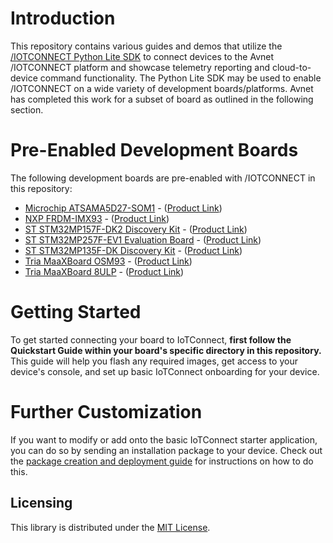# Introduction
This repository contains various guides and demos that utilize the [/IOTCONNECT Python Lite SDK](https://github.com/avnet-iotconnect/iotc-python-lite-sdk) to connect devices to the Avnet /IOTCONNECT platform and showcase telemetry reporting and cloud-to-device command functionality.
The Python Lite SDK may be used to enable /IOTCONNECT on a wide variety of development boards/platforms.  Avnet has completed this work for a subset of board as outlined in the following section.

# Pre-Enabled Development Boards
The following development boards are pre-enabled with /IOTCONNECT in this repository:

* [Microchip ATSAMA5D27-SOM1](microchip-sama5d27) - ([Product Link](https://www.microchip.com/en-us/product/atsama5d27-som1))
* [NXP FRDM-IMX93](nxp-frdm-imx-93) - ([Product Link](https://www.avnet.com/shop/us/products/nxp/frdm-imx93-3074457345660216004/))
* [ST STM32MP157F-DK2 Discovery Kit](stm32mp157f-dk2) - ([Product Link](https://www.st.com/en/evaluation-tools/stm32mp157f-dk2.html))
* [ST STM32MP257F-EV1 Evaluation Board](stm32mp257f-ev1) - ([Product Link](https://www.st.com/en/evaluation-tools/stm32mp257f-ev1.html))
* [ST STM32MP135F-DK Discovery Kit](stm32mp135f-dk) - ([Product Link](https://www.st.com/en/evaluation-tools/stm32mp135f-dk.html))
* [Tria MaaXBoard OSM93](tria-maaxboard-osm93) - ([Product Link](https://www.tria-technologies.com/product/maaxboard-osm93/))
* [Tria MaaXBoard 8ULP](tria-maaxboard-8ulp) - ([Product Link](https://www.tria-technologies.com/product/maaxboard-8ulp/))

# Getting Started
To get started connecting your board to IoTConnect, **first follow the Quickstart Guide within your board's specific directory in this repository.** This guide will help you flash any required images, get access to your device's console, and set up basic IoTConnect onboarding for your device.

# Further Customization
If you want to modify or add onto the basic IoTConnect starter application, you can do so by sending an installation package to your device. Check out the [package creation and deployment guide](./common/README.md) for instructions on how to do this. 

## Licensing

This library is distributed under the [MIT License](https://github.com/avnet-iotconnect/iotc-c-lib/blob/master/LICENSE.md).
